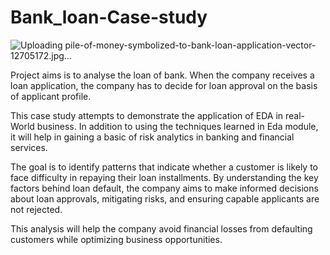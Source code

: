 # Bank_loan-Case-study


![Uploading pile-of-money-symbolized-to-bank-loan-application-vector-12705172.jpg…]()


 Project aims is to analyse the loan of bank. When the company receives a loan application,
 the company has to decide for loan approval on the basis of applicant profile.

 This case study attempts to demonstrate the application of EDA in real-World business. 
 In addition to using the techniques learned in Eda module, it will help in gaining a basic of risk analytics in banking and financial services. 

 The goal is to identify patterns that indicate whether a customer is likely to face difficulty in repaying their loan installments. 
 By understanding the key factors behind loan default, the company aims to make informed decisions about loan approvals, 
 mitigating risks, and ensuring capable applicants are not rejected. 

 This analysis will help the company avoid financial losses from defaulting customers while optimizing business opportunities.
